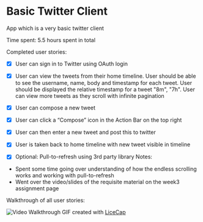 Basic Twitter Client
====================

App which is a very basic twitter client

Time spent: 5.5 hours spent in total

Completed user stories:

 * [x] User can sign in to Twitter using OAuth login
 * [x] User can view the tweets from their home timeline. 
 	    User should be able to see the username, name, body and timestamp for each tweet.
 	    User should be displayed the relative timestamp for a tweet "8m", "7h". 
 	    User can view more tweets as they scroll with infinite pagination
 	    
 * [x] User can compose a new tweet
 * [x] User can click a “Compose” icon in the Action Bar on the top right
 * [x] User can then enter a new tweet and post this to twitter
 * [x] User is taken back to home timeline with new tweet visible in timeline
 * [x] Optional: Pull-to-refresh using 3rd party library 
Notes:

* Spent some time going over understanding of how the endless scrolling works and working with pull-to-refresh
* Went over the video/slides of the requisite material on the week3 assignment page

Walkthrough of all user stories:

![Video Walkthrough](twitter_client.gif)
GIF created with [LiceCap](http://www.cockos.com/licecap/)
